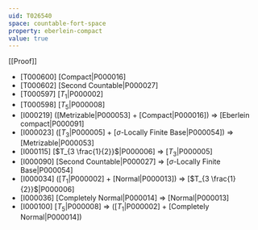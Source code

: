 ```yaml
---
uid: T026540
space: countable-fort-space
property: eberlein-compact
value: true
---
```

[[Proof]]

* [T000600] [Compact|P000016]
* [T000602] [Second Countable|P000027]
* [T000597] [$T_1$|P000002]
* [T000598] [$T_5$|P000008]
* [I000219] ([Metrizable|P000053] + [Compact|P000016]) => [Eberlein compact|P000091]
* [I000023] ([$T_3$|P000005] + [$\sigma$-Locally Finite Base|P000054]) => [Metrizable|P000053]
* [I000115] [$T_{3 \frac{1}{2}}$|P000006] => [$T_3$|P000005]
* [I000090] [Second Countable|P000027] => [$\sigma$-Locally Finite Base|P000054]
* [I000034] ([$T_1$|P000002] + [Normal|P000013]) => [$T_{3 \frac{1}{2}}$|P000006]
* [I000036] [Completely Normal|P000014] => [Normal|P000013]
* [I000100] [$T_5$|P000008] => ([$T_1$|P000002] + [Completely Normal|P000014])

